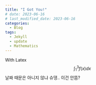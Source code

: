 ```yaml
---
title: "I Got You!"
# date: 2023-06-16 
# last_modified_date: 2023-06-16 
categories:
  - Blog
tags:
  - Jekyll
  - update
  - Mathematics
---
```


With Latex $$\int_{1}^{3} f\left(x\right) dx$$
날짜 때문은 아니지 않냐 슈댕..
이건 안뜸?